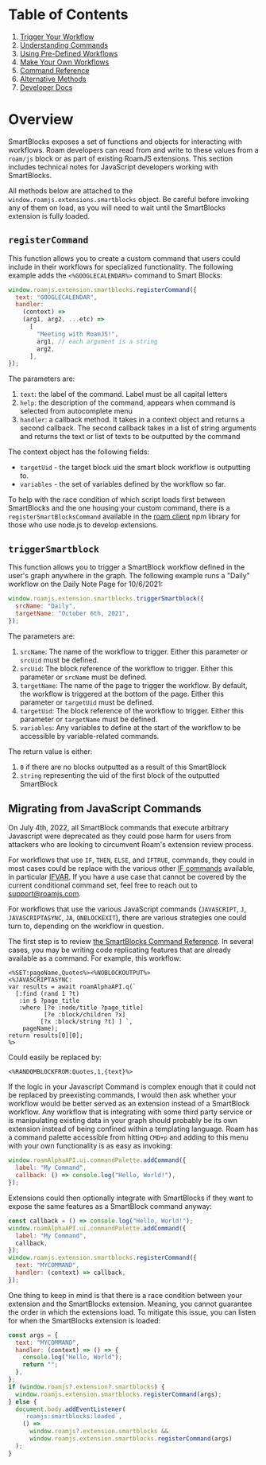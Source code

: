 # Table of Contents

1. [Trigger Your Workflow](010-trigger-your-workflow.md)
2. [Understanding Commands](020-understanding-commands.md)
3. [Using Pre-Defined Workflows](030-using-pre-defined-workflows.md)
4. [Make Your Own Workflows](040-make-your-own-workflows.md)
5. [Command Reference](050-command-reference.md)
6. [Alternative Methods](060-alternative-methods.md)
7. [Developer Docs](070-developer-docs.md)

# Overview

SmartBlocks exposes a set of functions and objects for interacting with workflows. Roam developers can read from and write to these values from a `roam/js` block or as part of existing RoamJS extensions. This section includes technical notes for JavaScript developers working with SmartBlocks.

All methods below are attached to the `window.roamjs.extensions.smartblocks` object. Be careful before invoking any of them on load, as you will need to wait until the SmartBlocks extension is fully loaded.

## `registerCommand`

This function allows you to create a custom command that users could include in their workflows for specialized functionality. The following example adds the `<%GOOGLECALENDAR%>` command to Smart Blocks:

```javascript
window.roamjs.extension.smartblocks.registerCommand({
  text: "GOOGLECALENDAR",
  handler:
    (context) =>
    (arg1, arg2, ...etc) =>
      [
        "Meeting with RoamJS!",
        arg1, // each argument is a string
        arg2,
      ],
});
```

The parameters are:

1. `text`: the label of the command. Label must be all capital letters
2. `help`: the description of the command, appears when command is selected from autocomplete menu
3. `handler`: a callback method. It takes in a context object and returns a second callback. The second callback takes in a list of string arguments and returns the text or list of texts to be outputted by the command

The context object has the following fields:

- `targetUid` - the target block uid the smart block workflow is outputting to.
- `variables` - the set of variables defined by the workflow so far.

To help with the race condition of which script loads first between SmartBlocks and the one housing your custom command, there is a `registerSmartBlocksCommand` available in the [roam client](https://github.com/RoamJS/roamjs-components/blob/main/src/util/registerSmartBlocksCommand.ts) npm library for those who use node.js to develop extensions.

## `triggerSmartblock`

This function allows you to trigger a SmartBlock workflow defined in the user's graph anywhere in the graph. The following example runs a "Daily" workflow on the Daily Note Page for 10/6/2021:

```javascript
window.roamjs.extension.smartblocks.triggerSmartblock({
  srcName: "Daily",
  targetName: "October 6th, 2021",
});
```

The parameters are:

1. `srcName`: The name of the workflow to trigger. Either this parameter or `srcUid` must be defined.
2. `srcUid`: The block reference of the workflow to trigger. Either this parameter or `srcName` must be defined.
3. `targetName`: The name of the page to trigger the workflow. By default, the workflow is triggered at the bottom of the page. Either this parameter or `targetUid` must be defined.
4. `targetUid`: The block reference of the workflow to trigger. Either this parameter or `targetName` must be defined.
5. `variables`: Any variables to define at the start of the workflow to be accessible by variable-related commands.

The return value is either:

1. `0` if there are no blocks outputted as a result of this SmartBlock
2. `string` representing the uid of the first block of the outputted SmartBlock

## Migrating from JavaScript Commands

On July 4th, 2022, all SmartBlock commands that execute arbitrary Javascript were deprecated as they could pose harm for users from attackers who are looking to circumvent Roam's extension review process.

For workflows that use `IF`, `THEN`, `ELSE`, and `IFTRUE`, commands, they could in most cases could be replace with the various other [IF commands](050-command-reference.md#logic-control-commands) available, in particular [IFVAR](050-command-reference.md##ifvar). If you have a use case that cannot be covered by the current conditional command set, feel free to reach out to support@roamjs.com.

For workflows that use the various JavaScript commands (`JAVASCRIPT`, `J`, `JAVASCRIPTASYNC`, `JA`, `ONBLOCKEXIT`), there are various strategies one could turn to, depending on the workflow in question.

The first step is to review [the SmartBlocks Command Reference](050-command-reference.md). In several cases, you may be writing code replicating features that are already available as a command. For example, this workflow:

```plain text
<%SET:pageName,Quotes%><%NOBLOCKOUTPUT%>
<%JAVASCRIPTASYNC:
var results = await roamAlphaAPI.q(`
  [:find (rand 1 ?t)
   :in $ ?page_title
   :where [?e :node/title ?page_title]
          [?e :block/children ?x]
         [?x :block/string ?t] ] `,
	pageName);
return results[0][0];
%>
```

Could easily be replaced by:

```plain text
<%RANDOMBLOCKFROM:Quotes,1,{text}%>
```

If the logic in your Javascript Command is complex enough that it could not be replaced by preexisting commands, I would then ask whether your workflow would be better served as an extension instead of a SmartBlock workflow. Any workflow that is integrating with some third party service or is manipulating existing data in your graph should probably be its own extension instead of being confined within a templating language. Roam has a command palette accessible from hitting `CMD+p` and adding to this menu with your own functionality is as easy as invoking:

```javascript
window.roamAlphaAPI.ui.commandPalette.addCommand({
  label: "My Command",
  callback: () => console.log("Hello, World!"),
});
```

Extensions could then optionally integrate with SmartBlocks if they want to expose the same features as a SmartBlock command anyway:

```javascript
const callback = () => console.log("Hello, World!");
window.roamAlphaAPI.ui.commandPalette.addCommand({
  label: "My Command",
  callback,
});
window.roamjs.extension.smartblocks.registerCommand({
  text: "MYCOMMAND",
  handler: (context) => callback,
});
```

One thing to keep in mind is that there is a race condition between your extension and the SmartBlocks extension. Meaning, you cannot guarantee the order in which the extensions load. To mitigate this issue, you can listen for when the SmartBlocks extension is loaded:

```javascript
const args = {
  text: "MYCOMMAND",
  handler: (context) => () => {
    console.log("Hello, World");
    return "";
  },
};
if (window.roamjs?.extension?.smartblocks) {
  window.roamjs.extension.smartblocks.registerCommand(args);
} else {
  document.body.addEventListener(
    `roamjs:smartblocks:loaded`,
    () =>
      window.roamjs?.extension.smartblocks &&
      window.roamjs.extension.smartblocks.registerCommand(args)
  );
}
```
